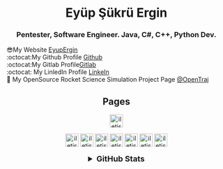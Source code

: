 <h1 align="center">Eyüp Şükrü Ergin</h1>
<h3 align="center">Pentester, Software Engineer. Java, C#, C++, Python Dev.</h3>

:sunglasses:My Website [EyupErgin]</br>
:octocat:My Github Profile [Github]</br>
:octocat:My Gitlab Profile[Gitlab]</br> 
:octocat: My LinledIn Profile [LinkeIn]</br>
:rocket: My OpenSource Rocket Science Simulation Project Page [@OpenTraj]</br>

<h2 align="center">Pages</h2>
<div align="center">
  <a target="_blank" href="https://github.com/EyupErgin"> <img alt="iletisim | Github"  width="30px" src="https://www.flaticon.com/svg/static/icons/svg/2111/2111432.svg"></a> 
    
  <a target="_blank" href="https://www.linkedin.com/in/eyupergin/"> <img alt="iletisim | Linkedin"  width="30px" src="https://www.flaticon.com/svg/static/icons/svg/1384/1384014.svg"></a> 
  <a target="_blank" href="https://stackoverflow.com/users/14971651/eyup-sukru-ergin"> <img alt="iletisim | StackOwerflov"  width="30px" src="https://iconmonstr.com/wp-content/g/gd/makefg.php?i=../assets/preview/2012/png/iconmonstr-stackoverflow-4.png&r=0&g=0&b=0"></a> 
  <a target="_blank" href="https://t.me/"> <img alt="iletisim | Telegram"  width="30px" src="https://iconmonstr.com/wp-content/g/gd/makefg.php?i=../assets/preview/2018/png/iconmonstr-telegram-4.png&r=0&g=0&b=0"></a> 
  <a target="_blank" href="https://twitter.com/"> <img alt="iletisim | Twitter"  width="30px" src="https://www.flaticon.com/svg/static/icons/svg/49/49351.svg"></a> 
  <a target="_blank" href="https://youtube.com/"> <img alt="iletisim | Youtube"  width="30px" src="https://www.flaticon.com/svg/static/icons/svg/49/49411.svg"></a> 
  <a target="_blank" href="mailto:eyupsukruergin@outlook.com"> <img alt="iletisim | Mail"  width="30px" src="https://iconmonstr.com/wp-content/g/gd/makefg.php?i=../assets/preview/2012/png/iconmonstr-email-10.png&r=0&g=0&b=0"></a> 
  <a target="_blank" href="https://eyupergin.github.io/"> <img alt="iletisim | Website"  width="30px" src="https://iconmonstr.com/wp-content/g/gd/makefg.php?i=../assets/preview/2012/png/iconmonstr-globe-6.png&r=0&g=0&b=0"></a> 



<details align="center">
  <summary style="font-weight: bold; font-size: 18px">GitHub Stats</summary>

  ![Eyüp Şükrü Ergin'in GitHub İstatistikleri](https://github-readme-stats.vercel.app/api?username=eyupergin&show_icons=true&theme=dark)
  ![Eyüp Şükrü Ergin'in En Çok Kullandığı Diller](https://github-readme-stats.vercel.app/api/top-langs/?username=eyupergin&layout=compact&theme=dark)

</details>


[@OpenTraj]: https://gitlab.com/OpenTraj
[Github]: https://github.com/EyupErgin
[Gitlab]: https://gitlab.com/EyupErgin
[LinkeIn]: https://www.linkedin.com/in/eyupergin/
[EyupErgin]: https://eyupergin.github.io/
